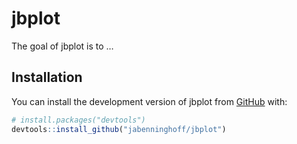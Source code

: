 
<!-- README.md is generated from README.Rmd. Please edit that file -->

# jbplot

<!-- badges: start -->
<!-- badges: end -->

The goal of jbplot is to …

## Installation

You can install the development version of jbplot from
[GitHub](https://github.com/) with:

``` r
# install.packages("devtools")
devtools::install_github("jabenninghoff/jbplot")
```
